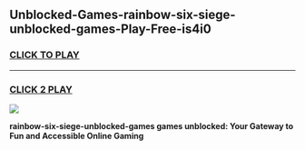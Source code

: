 
## Unblocked-Games-rainbow-six-siege-unblocked-games-Play-Free-is4i0
<h3>
<a href="https://premium76.site?title=rainbow-six-siege-unblocked-games&ref=23A">CLICK TO PLAY</a></h3>
<hr>

<h3>
<a href="https://premium76.site?title=rainbow-six-siege-unblocked-games&ref=23A">CLICK 2 PLAY</a>
  
</h3>

<a href="https://premium76.site?title=rainbow-six-siege-unblocked-games&ref=23A"><img src="https://clearcache.store/games.png"></a>


**rainbow-six-siege-unblocked-games games unblocked: Your Gateway to Fun and Accessible Online Gaming**
